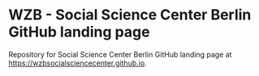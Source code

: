 # WZB - Social Science Center Berlin GitHub landing page

Repository for Social Science Center Berlin GitHub landing page at https://wzbsocialsciencecenter.github.io.
